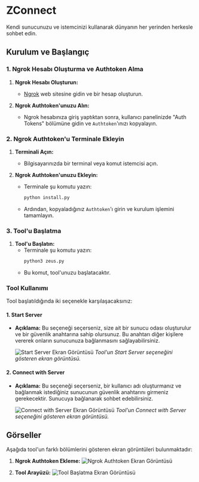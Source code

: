 # ZConnect

Kendi sunucunuzu ve istemcinizi kullanarak dünyanın her yerinden herkesle sohbet edin.

## Kurulum ve Başlangıç

### 1. Ngrok Hesabı Oluşturma ve Authtoken Alma

1. **Ngrok Hesabı Oluşturun:**
   - [Ngrok](https://ngrok.com) web sitesine gidin ve bir hesap oluşturun.

2. **Ngrok Authtoken'unuzu Alın:**
   - Ngrok hesabınıza giriş yaptıktan sonra, kullanıcı panelinizde "Auth Tokens" bölümüne gidin ve `Authtoken`'ınızı kopyalayın.

### 2. Ngrok Authtoken'u Terminale Ekleyin

1. **Terminali Açın:**
   - Bilgisayarınızda bir terminal veya komut istemcisi açın.

2. **Ngrok Authtoken'unuzu Ekleyin:**
   - Terminale şu komutu yazın:
     ```bash
     python install.py
     ```
   - Ardından, kopyaladığınız `Authtoken`'ı girin ve kurulum işlemini tamamlayın.

### 3. Tool'u Başlatma

1. **Tool'u Başlatın:**
   - Terminale şu komutu yazın:
     ```bash
     python3 zeus.py
     ```
   - Bu komut, tool'unuzu başlatacaktır.

### Tool Kullanımı

Tool başlatıldığında iki seçenekle karşılaşacaksınız:

#### 1. Start Server
- **Açıklama:** Bu seçeneği seçerseniz, size ait bir sunucu odası oluşturulur ve bir güvenlik anahtarına sahip olursunuz. Bu anahtarı diğer kişilere vererek onların sunucunuza bağlanmasını sağlayabilirsiniz.
  
  ![Start Server Ekran Görüntüsü](https://github.com/user-attachments/assets/7c7acf19-2724-4e6d-a718-3b0f928da989)
  *Tool'un Start Server seçeneğini gösteren ekran görüntüsü.*

#### 2. Connect with Server
- **Açıklama:** Bu seçeneği seçerseniz, bir kullanıcı adı oluşturmanız ve bağlanmak istediğiniz sunucunun güvenlik anahtarını girmeniz gerekecektir. Sunucuya bağlanarak sohbet edebilirsiniz.

  ![Connect with Server Ekran Görüntüsü](https://github.com/user-attachments/assets/72348904-9ef5-4133-b5da-976fcfd1d2fb)
  *Tool'un Connect with Server seçeneğini gösteren ekran görüntüsü.*

## Görseller

Aşağıda tool'un farklı bölümlerini gösteren ekran görüntüleri bulunmaktadır:

1. **Ngrok Authtoken Ekleme:**
   ![Ngrok Authtoken Ekran Görüntüsü](https://github.com/user-attachments/assets/95216e46-9f7e-4546-959d-af6cc5ab9fb2)

2. **Tool Arayüzü:**
   ![Tool Başlatma Ekran Görüntüsü](https://github.com/user-attachments/assets/1a70c6b9-c444-4026-9836-f8fa3d19a149)

   
